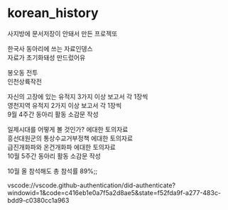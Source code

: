 # korean_history
사지방에 문서저장이 안돼서 만든 프로젝또

한국사 동아리에 쓰는 자료인뎅스\
자료가 초기화돼성 만드렀어유

봉오동 전투\
인천상륙작전

자신의 고장에 있는 유적지 3가지 이상 보고서 각 1장씩\
영천지역 유적지 2가지 이상 보고서 각 1장씩\
9월 4주간 동아리 활동 소감문 작성

일제시대를 어떻게 볼 것인가? 에대한 토의자료\
흥선대원군의 통상수교거부정책 에대한 토의자료\
급진개화파와 온건개화파 에대한 토의자료\
10월 5주간 동아리 활동 소감문 작성

10월 올 참석해도 총 참석률 89%;;


vscode://vscode.github-authentication/did-authenticate?windowid=1&code=c416eb1e0a7f5a2d8ae5&state=f52fda9f-a277-483c-bdd9-c0380cc1a963
